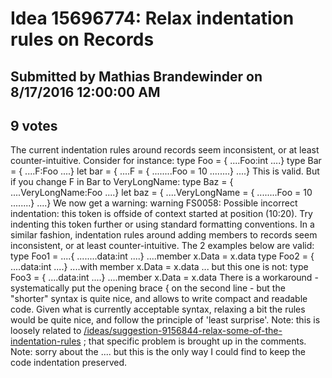 # Idea 15696774: Relax indentation rules on Records #

## Submitted by Mathias Brandewinder on 8/17/2016 12:00:00 AM

## 9 votes

The current indentation rules around records seem inconsistent, or at least counter-intuitive. Consider for instance:
type Foo = {
....Foo:int
....}
type Bar = {
....F:Foo
....}
let bar = {
....F = {
........Foo = 10
........}
....}
This is valid. But if you change F in Bar to VeryLongName:
type Baz = {
....VeryLongName:Foo
....}
let baz = {
....VeryLongName = {
........Foo = 10
........}
....}
We now get a warning:
warning FS0058: Possible incorrect indentation: this token is offside of context started at position (10:20). Try indenting this token further or using standard formatting conventions.
In a similar fashion, indentation rules around adding members to records seem inconsistent, or at least counter-intuitive.
The 2 examples below are valid:
type Foo1 =
....{
........data:int
....}
....member x.Data = x.data
type Foo2 = {
....data:int
....}
....with member x.Data = x.data
... but this one is not:
type Foo3 = {
....data:int
....}
....member x.Data = x.data
There is a workaround - systematically put the opening brace { on the second line - but the "shorter" syntax is quite nice, and allows to write compact and readable code. Given what is currently acceptable syntax, relaxing a bit the rules would be quite nice, and follow the principle of 'least surprise'.
Note: this is loosely related to [/ideas/suggestion-9156844-relax-some-of-the-indentation-rules](/ideas/suggestion-9156844-relax-some-of-the-indentation-rules.md) ; that specific problem is brought up in the comments.
Note: sorry about the .... but this is the only way I could find to keep the code indentation preserved.




